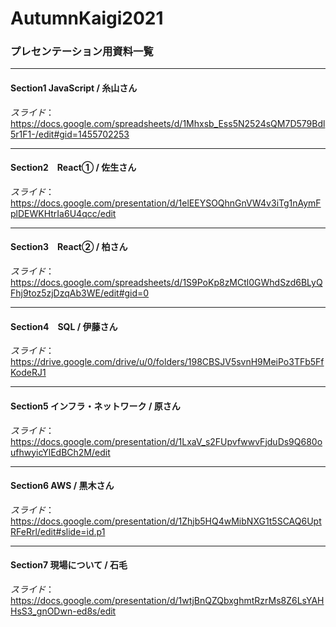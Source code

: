 # AutumnKaigi2021

### プレセンテーション用資料一覧

---

#### Section1 JavaScript / 糸山さん
*スライド*：https://docs.google.com/spreadsheets/d/1Mhxsb_Ess5N2524sQM7D579Bdl5r1F1-/edit#gid=1455702253

---

#### Section2　React① / 佐生さん
*スライド*：https://docs.google.com/presentation/d/1elEEYSOQhnGnVW4v3iTg1nAymFplDEWKHtrIa6U4qcc/edit

---

#### Section3　React② / 柏さん
*スライド*：https://docs.google.com/spreadsheets/d/1S9PoKp8zMCtl0GWhdSzd6BLyQFhj9toz5zjDzqAb3WE/edit#gid=0

---

#### Section4　SQL / 伊藤さん
*スライド*：https://drive.google.com/drive/u/0/folders/198CBSJV5svnH9MeiPo3TFb5FfKodeRJ1

---

#### Section5 インフラ・ネットワーク / 原さん
*スライド*：https://docs.google.com/presentation/d/1LxaV_s2FUpvfwwvFjduDs9Q680oufhwyicYlEdBCh2M/edit

---

#### Section6 AWS / 黒木さん
*スライド*：https://docs.google.com/presentation/d/1Zhjb5HQ4wMibNXG1t5SCAQ6UptRFeRrl/edit#slide=id.p1

---

#### Section7 現場について / 石毛
*スライド*：https://docs.google.com/presentation/d/1wtjBnQZQbxghmtRzrMs8Z6LsYAHHsS3_gnODwn-ed8s/edit
